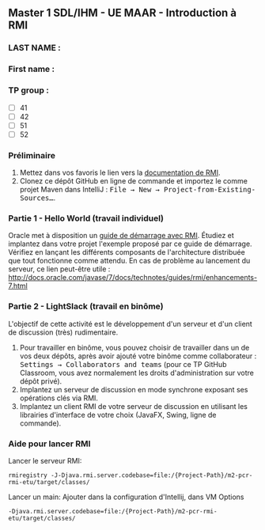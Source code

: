 ## Master 1 SDL/IHM - UE MAAR - Introduction à RMI

### LAST NAME :
### First name :
### TP group :
- [ ] 41
- [ ] 42
- [ ] 51
- [ ] 52

### Préliminaire

1. Mettez dans vos favoris le lien vers la [documentation de RMI](https://docs.oracle.com/javase/8/docs/technotes/guides/rmi/).
2. Clonez ce dépôt GitHub en ligne de commande et importez le comme projet Maven dans IntelliJ :
   <kbd>File → New → Project-from-Existing-Sources…</kbd>.

### Partie 1 - Hello World (travail individuel)

Oracle met à disposition un [guide de démarrage avec RMI](https://docs.oracle.com/javase/8/docs/technotes/guides/rmi/hello/hello-world.html).
Étudiez et implantez dans votre projet l'exemple proposé par ce guide de démarrage.
Vérifiez en lançant les différents composants de l'architecture distribuée que tout fonctionne comme attendu.
En cas de problème au lancement du serveur, ce lien peut-être utile : http://docs.oracle.com/javase/7/docs/technotes/guides/rmi/enhancements-7.html

### Partie 2 - LightSlack (travail en binôme)

L'objectif de cette activité est le développement d'un serveur et d'un client de discussion (très) rudimentaire.

1. Pour travailler en binôme, vous pouvez choisir de travailler dans un de vos deux dépôts, après avoir ajouté votre binôme comme collaborateur : <kbd>Settings → Collaborators and teams</kbd> (pour ce TP GitHub Classroom, vous avez normalement les droits d'administration sur votre dépôt privé).
2. Implantez un serveur de discussion en mode synchrone exposant ses opérations clés via RMI.
3. Implantez un client RMI de votre serveur de discussion en utilisant les librairies d'interface de votre choix (JavaFX, Swing, ligne de commande).
 
### Aide pour lancer RMI

Lancer le serveur RMI:
```
rmiregistry -J-Djava.rmi.server.codebase=file:/{Project-Path}/m2-pcr-rmi-etu/target/classes/
```

Lancer un main:
Ajouter dans la configuration d'Intellij, dans VM Options
```
-Djava.rmi.server.codebase=file:/{Project-Path}/m2-pcr-rmi-etu/target/classes/
```
